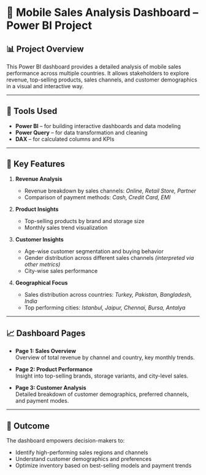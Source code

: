 # 📱 Mobile Sales Analysis Dashboard – Power BI Project

## 📊 Project Overview

This Power BI dashboard provides a detailed analysis of mobile sales performance across multiple countries. It allows stakeholders to explore revenue, top-selling products, sales channels, and customer demographics in a visual and interactive way.

---

## 🧩 Tools Used

- **Power BI** – for building interactive dashboards and data modeling  
- **Power Query** – for data transformation and cleaning  
- **DAX** – for calculated columns and KPIs

---

## 📌 Key Features

1. **Revenue Analysis**
   - Revenue breakdown by sales channels: *Online, Retail Store, Partner*
   - Comparison of payment methods: *Cash, Credit Card, EMI*

2. **Product Insights**
   - Top-selling products by brand and storage size
   - Monthly sales trend visualization

3. **Customer Insights**
   - Age-wise customer segmentation and buying behavior
   - Gender distribution across different sales channels *(interpreted via other metrics)*
   - City-wise sales performance

4. **Geographical Focus**
   - Sales distribution across countries: *Turkey, Pakistan, Bangladesh, India*
   - Top performing cities: *Istanbul, Jaipur, Chennai, Bursa, Antalya*

---

## 📈 Dashboard Pages

- **Page 1: Sales Overview**  
  Overview of total revenue by channel and country, key monthly trends.

- **Page 2: Product Performance**  
  Insight into top-selling brands, storage variants, and city-level sales.

- **Page 3: Customer Analysis**  
  Detailed breakdown of customer demographics, preferred channels, and payment modes.

---

## 🚀 Outcome

The dashboard empowers decision-makers to:

- Identify high-performing sales regions and channels  
- Understand customer demographics and preferences  
- Optimize inventory based on best-selling models and payment trends
  
